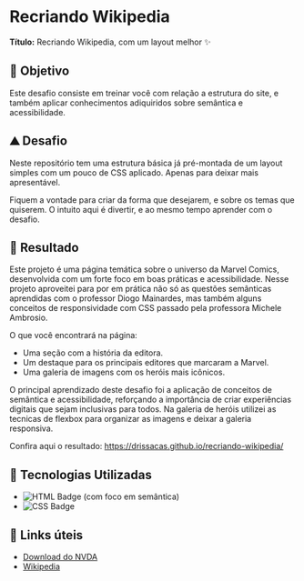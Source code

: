 # Recriando Wikipedia

**Título:** Recriando Wikipedia, com um layout melhor ✨

## 🎯 Objetivo
Este desafio consiste em treinar você com relação a estrutura do site, e também aplicar conhecimentos adiquiridos sobre semântica e acessibilidade.

## ⛰️ Desafio
Neste repositório tem uma estrutura básica já pré-montada de um layout simples com um pouco de CSS aplicado. Apenas para deixar mais apresentável.

Fiquem a vontade para criar da forma que desejarem, e sobre os temas que quiserem. O intuito aqui é divertir, e ao mesmo tempo aprender com o desafio.

## 🚀 Resultado
Este projeto é uma página temática sobre o universo da Marvel Comics, desenvolvida com um forte foco em boas práticas e acessibilidade. Nesse projeto aproveitei para por em prática não só as questões semânticas aprendidas com o professor Diogo Mainardes, mas também alguns conceitos de responsividade com CSS passado pela professora Michele Ambrosio. 

O que você encontrará na página:

- Uma seção com a história da editora.
- Um destaque para os principais editores que marcaram a Marvel.
- Uma galeria de imagens com os heróis mais icônicos. 

O principal aprendizado deste desafio foi a aplicação de conceitos de semântica e acessibilidade, reforçando a importância de criar experiências digitais que sejam inclusivas para todos. Na galeria de heróis utilizei as tecnicas de flexbox para organizar as imagens e deixar a galeria responsiva.

Confira aqui o resultado: https://drissacas.github.io/recriando-wikipedia/

## 🤖 Tecnologias Utilizadas

- ![HTML Badge](https://img.shields.io/badge/-HTML-239120?style=flat&logo=html5&logoColor=white) (com foco em semântica)
- ![CSS Badge](https://img.shields.io/badge/-CSS-1572B6?style=flat&logo=css3&logoColor=white) 

## 🔗 Links úteis
- [Download do NVDA](https://www.nvaccess.org/download/)
- [Wikipedia](https://pt.wikipedia.org/)
